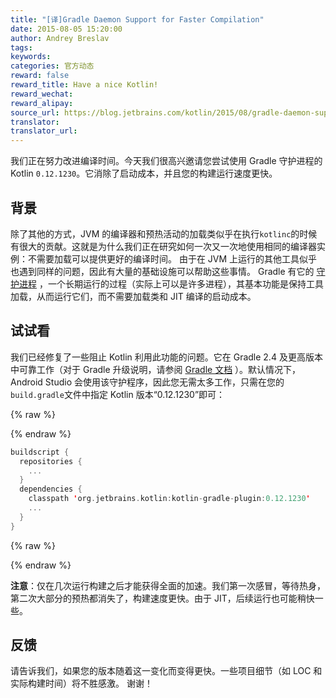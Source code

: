 ```yaml
---
title: "[译]Gradle Daemon Support for Faster Compilation"
date: 2015-08-05 15:20:00
author: Andrey Breslav
tags:
keywords:
categories: 官方动态
reward: false
reward_title: Have a nice Kotlin!
reward_wechat:
reward_alipay:
source_url: https://blog.jetbrains.com/kotlin/2015/08/gradle-daemon-support-for-faster-compilation/
translator:
translator_url:
---
```


我们正在努力改进编译时间。今天我们很高兴邀请您尝试使用 Gradle 守护进程的 Kotlin `0.12.1230`。它消除了启动成本，并且您的构建运行速度更快。 <span id =“more-2419”> </span>
## 背景

除了其他的方式，JVM 的编译器和预热活动的加载类似乎在执行`kotlinc`的时候有很大的贡献。这就是为什么我们正在研究如何一次又一次地使用相同的编译器实例：不需要加载可以提供更好的编译时间。
由于在 JVM 上运行的其他工具似乎也遇到同样的问题，因此有大量的基础设施可以帮助这些事情。 Gradle 有它的 [守护进程](https://docs.gradle.org/current/userguide/gradle_daemon.html) ，一个长期运行的过程（实际上可以是许多进程），其基本功能是保持工具加载，从而运行它们，而不需要加载类和 JIT 编译的启动成本。
## 试试看

我们已经修复了一些阻止 Kotlin 利用此功能的问题。它在 Gradle 2.4 及更高版本中可靠工作（对于 Gradle 升级说明，请参阅 [Gradle 文档](https://docs.gradle.org/current/userguide/gradle_wrapper.html) ）。默认情况下，Android Studio 会使用该守护程序，因此您无需太多工作，只需在您的`build.gradle`文件中指定 Kotlin 版本“0.12.1230”即可：

{% raw %}
<p></p>
{% endraw %}

```kotlin
buildscript {
  repositories {
    ...
  }
  dependencies {
    classpath 'org.jetbrains.kotlin:kotlin-gradle-plugin:0.12.1230'
    ...
  }
}
```

{% raw %}
<p></p>
{% endraw %}

**注意**：仅在几次运行构建之后才能获得全面的加速。我们第一次感冒，等待热身，第二次大部分的预热都消失了，构建速度更快。由于 JIT，后续运行也可能稍快一些。
## 反馈

请告诉我们，如果您的版本随着这一变化而变得更快。一些项目细节（如 LOC 和实际构建时间）将不胜感激。
谢谢！
